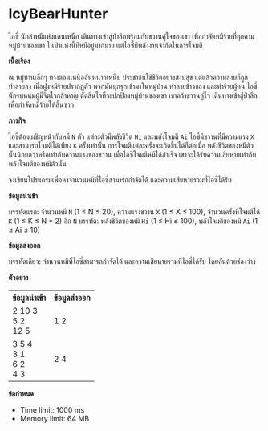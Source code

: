 
# IcyBearHunter

ไอซี่ นักล่าหมีแห่งแดนเหนือ เดินทางเข้าสู่ป่าลึกพร้อมกับขวานคู่ใจของเขา เพื่อกำจัดหมีร้ายที่คุกคามหมู่บ้านของเขา ในป่าแห่งนี้มีหมีอยู่มากมาย แต่ไอซี่มีพลังงานจำกัดในการโจมตี

**เนื้อเรื่อง**

ณ หมู่บ้านเล็กๆ ทางตอนเหนืออันหนาวเหน็บ ประชาชนใช้ชีวิตอย่างสงบสุข แต่แล้วความสงบก็ถูกทำลายลง เมื่อฝูงหมีร้ายปรากฏตัว พวกมันบุกรุกเข้ามาในหมู่บ้าน ทำลายข้าวของ และทำร้ายผู้คน ไอซี่ นักรบหนุ่มผู้มีจิตใจกล้าหาญ ตัดสินใจที่จะปกป้องหมู่บ้านของเขา เขาคว้าขวานคู่ใจ เดินทางเข้าสู่ป่าลึก เพื่อกำจัดหมีร้ายให้สิ้นซาก

**ภารกิจ**

ไอซี่ต้องเผชิญหน้ากับหมี `N` ตัว แต่ละตัวมีพลังชีวิต `Hi` และพลังโจมตี `Ai` ไอซี่มีขวานที่มีความแรง `X` และสามารถโจมตีได้เพียง `K` ครั้งเท่านั้น การโจมตีแต่ละครั้งจะเกิดขึ้นได้ก็ต่อเมื่อ พลังชีวิตของหมีตัวนั้นน้อยกว่าหรือเท่ากับความแรงของขวาน เมื่อไอซี่โจมตีหมีได้สำเร็จ เขาจะได้รับความเสียหายเท่ากับพลังโจมตีของหมีตัวนั้น

จงเขียนโปรแกรมเพื่อหาจำนวนหมีที่ไอซี่สามารถกำจัดได้ และความเสียหายรวมที่ไอซี่ได้รับ

**ข้อมูลนำเข้า**

บรรทัดแรก: จำนวนหมี `N` (1 ≤ N ≤ 20), ความแรงขวาน `X` (1 ≤ X ≤ 100), จำนวนครั้งที่โจมตีได้ `K` (1 ≤ K ≤ N * 2)
อีก `N` บรรทัด: พลังชีวิตของหมี `Hi` (1 ≤ Hi ≤ 100), พลังโจมตีของหมี `Ai` (1 ≤ Ai ≤ 10)

**ข้อมูลส่งออก**

บรรทัดเดียว: จำนวนหมีที่ไอซี่สามารถกำจัดได้ และความเสียหายรวมที่ไอซี่ได้รับ โดยคั่นด้วยช่องว่าง

**ตัวอย่าง**

<table>
<tr><th>ข้อมูลนำเข้า</th><th>ข้อมูลส่งออก</th></tr>
<tr><td>
2 10 3<br>
5 2<br>
12 5
</td><td>1 2</td></tr>
<tr><td>
3 5 4<br>
3 1<br>
6 2<br>
4 3
</td><td>2 4</td></tr>
</table>

**ข้อกำหนด**

*   Time limit: 1000 ms
*   Memory limit: 64 MB
